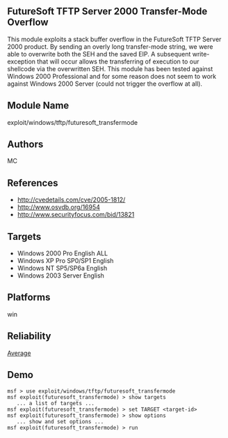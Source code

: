 ## FutureSoft TFTP Server 2000 Transfer-Mode Overflow

This module exploits a stack buffer overflow in the 
FutureSoft TFTP Server 2000 product. By sending an overly 
long transfer-mode string, we were able to overwrite both 
the SEH and the saved EIP. A subsequent write-exception that 
will occur allows the transferring of execution to our 
shellcode via the overwritten SEH. This module has been 
tested against Windows 2000 Professional and for some reason 
does not seem to work against Windows 2000 Server (could not 
trigger the overflow at all).


## Module Name
exploit/windows/tftp/futuresoft_transfermode

## Authors
MC


## References
* http://cvedetails.com/cve/2005-1812/
* http://www.osvdb.org/16954
* http://www.securityfocus.com/bid/13821



## Targets
* Windows 2000 Pro English ALL
* Windows XP Pro SP0/SP1 English
* Windows NT SP5/SP6a English
* Windows 2003 Server English


## Platforms
win

## Reliability
[Average](https://github.com/rapid7/metasploit-framework/wiki/Exploit-Ranking)

## Demo

```
msf > use exploit/windows/tftp/futuresoft_transfermode
msf exploit(futuresoft_transfermode) > show targets
   ... a list of targets ...
msf exploit(futuresoft_transfermode) > set TARGET <target-id>
msf exploit(futuresoft_transfermode) > show options
   ... show and set options ...
msf exploit(futuresoft_transfermode) > run
```
    
    